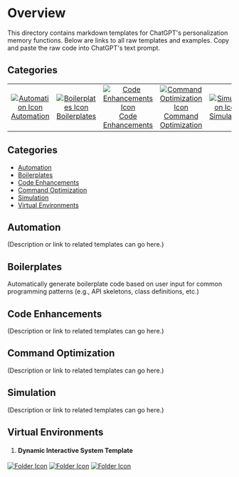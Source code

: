 # Overview

This directory contains markdown templates for ChatGPT's personalization memory functions. Below are links to all raw templates and examples. Copy and paste the raw code into ChatGPT's text prompt.

## Categories

<table align="center">
  <tr>
    <td align="center">
      <a href="#automation">
        <img src="https://img.icons8.com/?size=50&id=43567&format=png&color=000000" alt="Automation Icon">
        <br>Automation
      </a>
    </td>
    <td align="center">
      <a href="#boilerplates">
        <img src="https://img.icons8.com/?size=50&id=59943&format=png&color=000000" alt="Boilerplates Icon">
        <br>Boilerplates
      </a>
    </td>
    <td align="center">
      <a href="#code-enhancements">
        <img src="https://img.icons8.com/?size=50&id=44004&format=png&color=000000" alt="Code Enhancements Icon">
        <br>Code Enhancements
      </a>
    </td>
    <td align="center">
      <a href="#command-optimization">
        <img src="https://img.icons8.com/?size=50&id=46296&format=png&color=000000" alt="Command Optimization Icon">
        <br>Command Optimization
      </a>
    </td>
    <td align="center">
      <a href="#simulation">
        <img src="https://img.icons8.com/?size=50&id=46667&format=png&color=000000" alt="Simulation Icon">
        <br>Simulation
      </a>
    </td>
    <td align="center">
      <a href="#virtual-environments">
        <img src="https://img.icons8.com/?size=50&id=44766&format=png&color=000000" alt="Virtual Environments Icon">
        <br>Virtual Environments
      </a>
    </td>
  </tr>
</table>


## Categories
- [Automation](#Automation)
- [Boilerplates](#Boilerplates)
- [Code Enhancements](#Code-Enhancements)
- [Command Optimization](#Command-Optimization)
- [Simulation](#Simulation)
- [Virtual Environments](#Virtual-Environments)

## Automation
(Description or link to related templates can go here.)

## Boilerplates
Automatically generate boilerplate code based on user input for common programming patterns (e.g., API skeletons, class definitions, etc.)

## Code Enhancements
(Description or link to related templates can go here.)

## Command Optimization
(Description or link to related templates can go here.)

## Simulation
(Description or link to related templates can go here.)

## Virtual Environments
1. #### Dynamic Interactive System Template
[![Folder Icon](https://img.icons8.com/?size=50&id=44004&format=png&color=000000)](/templates/DIST.md)
[![Folder Icon](https://img.icons8.com/?size=50&id=59943&format=png&color=000000)](https://raw.githubusercontent.com/selmaintelligence/chatgpt_memory_templates/refs/heads/main/templates/DIST.md)
[![Folder Icon](https://img.icons8.com/?size=50&id=44766&format=png&color=000000)](/templates/examples/DIST.md)
